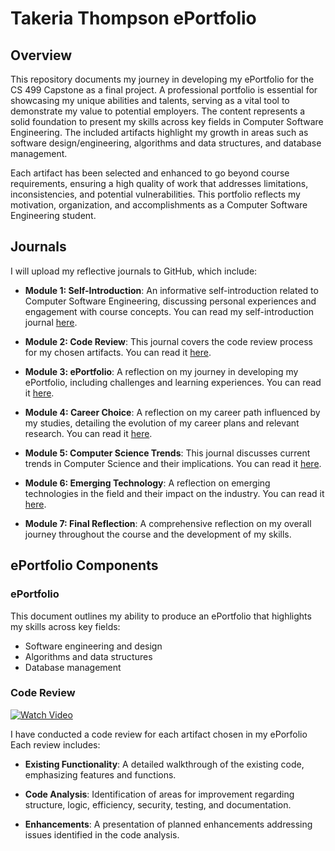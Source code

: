 # Takeria Thompson ePortfolio

## Overview

This repository documents my journey in developing my ePortfolio for the CS 499 Capstone as a final project. A professional portfolio is essential for showcasing my unique abilities and talents, serving as a vital tool to demonstrate my value to potential employers. The content represents a solid foundation to present my skills across key fields in Computer Software Engineering. The included artifacts highlight my growth in areas such as software design/engineering, algorithms and data structures, and database management.

Each artifact has been selected and enhanced to go beyond course requirements, ensuring a high quality of work that addresses limitations, inconsistencies, and potential vulnerabilities. This portfolio reflects my motivation, organization, and accomplishments as a Computer Software Engineering student.

## Journals

I will upload my reflective journals to GitHub, which include:

- **Module 1: Self-Introduction**: An informative self-introduction related to Computer Software Engineering, discussing personal experiences and engagement with course concepts. You can read my self-introduction journal [here](https://github.com/Empresscatbug/EmpressCatbug.github.io/blob/main/CS%20499%20Module%20One%20Assignment%20Thompson.docx).

- **Module 2: Code Review**: This journal covers the code review process for my chosen artifacts. You can read it [here](https://github.com/Empresscatbug/EmpressCatbug.github.io/blob/main/CS%20499%20Code%20Review%20Journal%20Thompson.docx).

- **Module 3: ePortfolio**: A reflection on my journey in developing my ePortfolio, including challenges and learning experiences. You can read it [here](https://github.com/Empresscatbug/EmpressCatbug.github.io/blob/main/CS%20499%20Module%203%20Journal%20Thompson.docx).

- **Module 4: Career Choice**: A reflection on my career path influenced by my studies, detailing the evolution of my career plans and relevant research. You can read it [here](https://github.com/Empresscatbug/EmpressCatbug.github.io/blob/main/CS%20499%20Module%204%20Journal%20Thompson.docx).

- **Module 5: Computer Science Trends**: This journal discusses current trends in Computer Science and their implications. You can read it [here](https://github.com/Empresscatbug/EmpressCatbug.github.io/blob/main/CS%20499%20Journal%205-1%20Thompson.docx).

- **Module 6: Emerging Technology**: A reflection on emerging technologies in the field and their impact on the industry. You can read it [here](https://github.com/Empresscatbug/EmpressCatbug.github.io/blob/main/CS%20499%20Journal%206-1%20Thompson.docx).

- **Module 7: Final Reflection**: A comprehensive reflection on my overall journey throughout the course and the development of my skills.

## ePortfolio Components

### ePortfolio

This document outlines my ability to produce an ePortfolio that highlights my skills across key fields:

- Software engineering and design
- Algorithms and data structures
- Database management

### Code Review

[![Watch Video](https://img.youtube.com/vi/9CaSgKfrYw4/0.jpg)](https://youtu.be/9CaSgKfrYw4)

I have conducted a code review for each artifact chosen in my ePorfolio Each review includes:

- **Existing Functionality**: A detailed walkthrough of the existing code, emphasizing features and functions.
  
- **Code Analysis**: Identification of areas for improvement regarding structure, logic, efficiency, security, testing, and documentation.
  
- **Enhancements**: A presentation of planned enhancements addressing issues identified in the code analysis.
